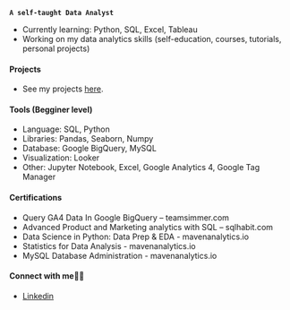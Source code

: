 **`A self-taught Data Analyst`**
- Currently learning: Python, SQL, Excel, Tableau
- Working on my data analytics skills (self-education, courses, tutorials, personal projects)

#### Projects
- See my projects [here](https://github.com/petrprymek/portfolio/).

#### Tools (Begginer level)
- Language: SQL, Python
- Libraries: Pandas, Seaborn, Numpy
- Database: Google BigQuery, MySQL
- Visualization: Looker
- Other: Jupyter Notebook, Excel, Google Analytics 4, Google Tag Manager

#### Certifications
- Query GA4 Data In Google BigQuery – teamsimmer.com
- Advanced Product and Marketing analytics with SQL – sqlhabit.com 
- Data Science in Python: Data Prep & EDA - mavenanalytics.io 
- Statistics for Data Analysis - mavenanalytics.io 
- MySQL Database Administration - mavenanalytics.io

#### Connect with me👋🏻
- [Linkedin](https://www.linkedin.com/in/petr-prýmek-b4ba0a20b/)
